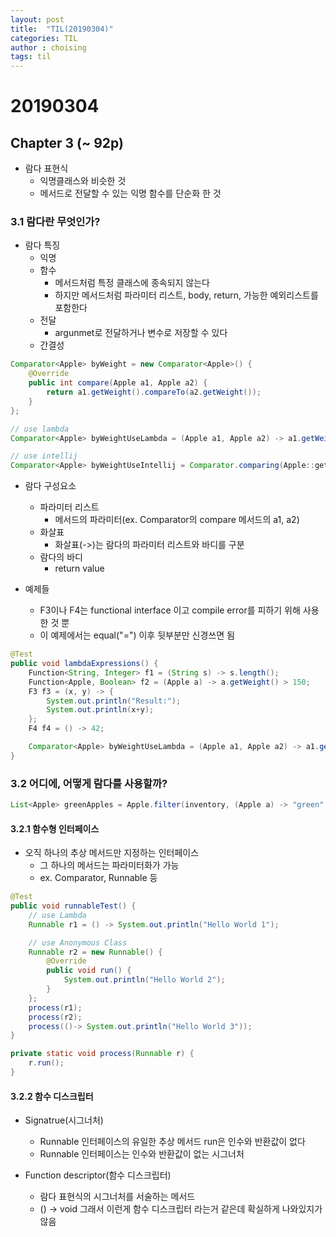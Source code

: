 ```yaml
---
layout: post
title:  "TIL(20190304)"
categories: TIL
author : choising
tags: til
---
```


# 20190304

## Chapter 3 (~ 92p)

- 람다 표현식
    - 익명클래스와 비슷한 것
    - 메서드로 전달할 수 있는 익명 함수를 단순화 한 것

### 3.1 람다란 무엇인가?

- 람다 특징
    - 익명
    - 함수
        - 메서드처럼 특정 클래스에 종속되지 않는다
        - 하지만 메서드처럼 파라미터 리스트, body, return, 가능한 예외리스트를 포함한다
    - 전달
        - argunmet로 전달하거나 변수로 저장할 수 있다
    - 간결성

```java
Comparator<Apple> byWeight = new Comparator<Apple>() {
    @Override
    public int compare(Apple a1, Apple a2) {
        return a1.getWeight().compareTo(a2.getWeight());
    }
};

// use lambda
Comparator<Apple> byWeightUseLambda = (Apple a1, Apple a2) -> a1.getWeight().compareTo(a2.getWeight());

// use intellij
Comparator<Apple> byWeightUseIntellij = Comparator.comparing(Apple::getWeight);
```

- 람다 구성요소
    - 파라미터 리스트
        - 메서드의 파라미터(ex. Comparator의 compare 메서드의 a1, a2)
    - 화살표
        - 화살표(->)는 람다의 파라미터 리스트와 바디를 구분
    - 람다의 바디
        - return value

- 예제들
    - F3이나 F4는 functional interface 이고 compile error를 피하기 위해 사용한 것 뿐
    - 이 예제에서는 equal("=") 이후 뒷부분만 신경쓰면 됨

```java
@Test
public void lambdaExpressions() {
    Function<String, Integer> f1 = (String s) -> s.length();
    Function<Apple, Boolean> f2 = (Apple a) -> a.getWeight() > 150;
    F3 f3 = (x, y) -> {
        System.out.println("Result:");
        System.out.println(x+y);
    };
    F4 f4 = () -> 42;

    Comparator<Apple> byWeightUseLambda = (Apple a1, Apple a2) -> a1.getWeight().compareTo(a2.getWeight());
}
```

### 3.2 어디에, 어떻게 람다를 사용할까?

```java
List<Apple> greenApples = Apple.filter(inventory, (Apple a) -> "green".equals(a.getColor()));
```

#### 3.2.1 함수형 인터페이스

- 오직 하나의 추상 메서드만 지정하는 인터페이스
    - 그 하나의 메서드는 파라미터화가 가능
    - ex. Comparator, Runnable 등

```java
@Test
public void runnableTest() {
    // use Lambda
    Runnable r1 = () -> System.out.println("Hello World 1");

    // use Anonymous Class
    Runnable r2 = new Runnable() {
        @Override
        public void run() {
            System.out.println("Hello World 2");
        }
    };
    process(r1);
    process(r2);
    process(()-> System.out.println("Hello World 3"));
}

private static void process(Runnable r) {
    r.run();
}
```

#### 3.2.2 함수 디스크립터

- Signatrue(시그너처)
    - Runnable 인터페이스의 유일한 추상 메서드 run은 인수와 반환값이 없다
    - Runnable 인터페이스는 인수와 반환값이 없는 시그너처
        
- Function descriptor(함수 디스크립터)
    - 람다 표현식의 시그너처를 서술하는 메서드
    - () -> void
         그래서 이런게 함수 디스크립터 라는거 같은데 확실하게 나와있지가 않음



